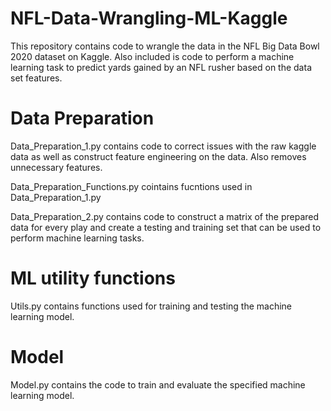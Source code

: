 # NFL-Data-Wrangling-ML-Kaggle
This repository contains code to wrangle the data in the NFL Big Data Bowl 2020 dataset on Kaggle. Also included is code to perform a machine learning
task to predict yards gained by an NFL rusher based on the data set features.

# Data Preparation
Data_Preparation_1.py contains code to correct issues with the raw kaggle data as well as construct feature engineering on the data. Also removes unnecessary features. 

Data_Preparation_Functions.py cointains fucntions used in Data_Preparation_1.py

Data_Preparation_2.py contains code to construct a matrix of the prepared data for every play and create a testing and training set that can be used to perform machine learning tasks.

# ML utility functions
Utils.py contains functions used for training and testing the machine learning model.

# Model
Model.py contains the code to train and evaluate the specified machine learning model.
